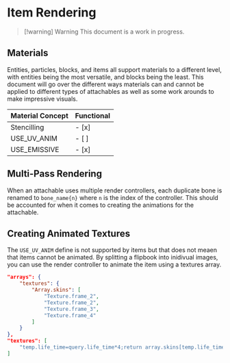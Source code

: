 # Item Rendering 

> [!warning] Warning
> This document is a work in progress.

## Materials
Entities, particles, blocks, and items all support materials to a different level, with entities being the most versatile, and blocks being the least. This document will go over the different ways materials can and cannot be applied to different types of attachables as well as some work arounds to make impressive visuals.

| Material Concept | Functional |
| --- | --- |
| Stencilling | - [x]  |
| USE_UV_ANIM | - [ ]  |
| USE_EMISSIVE | - [x]  |

## Multi-Pass Rendering
When an attachable uses multiple render controllers, each duplicate bone is renamed to `bone_name{n}` where `n` is the index of the controller. This should be accounted for when it comes to creating the animations for the attachable.

## Creating Animated Textures
The ``USE_UV_ANIM`` define is not supported by items but that does not meaen that items cannot be animated. By splitting a flipbook into inidivual images, you can use the render controller to animate the item using a textures array.

```json
"arrays": {
    "textures": {
        "Array.skins": [
            "Texture.frame_2",
            "Texture.frame_2",
            "Texture.frame_3",
            "Texture.frame_4"
        ]
    }
},
"textures": [
    "temp.life_time=query.life_time*4;return array.skins[temp.life_time];"
]
```

